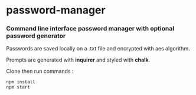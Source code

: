 # password-manager

### Command line interface password manager with optional password generator

Passwords are saved locally on a .txt file and encrypted with aes algorithm.

Prompts are generated with **inquirer** and styled with **chalk**.

Clone then run commands :

```
npm install
npm start
```
